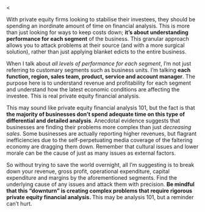 <<p>With private equity firms looking to stabilise their investees, they should be spending an inordinate amount of time on financial analysis. This is more than just looking for ways to keep costs down; <strong>it&#8217;s about understanding performance for each segment</strong> of the business. This granular approach allows you to attack problems at their source (and with a more surgical solution), rather than just applying blanket edicts to the entire business.</p><p>When I talk about <em>all levels of performance for each segment</em>, I&#8217;m not just referring to customary segments such as business units. I&#8217;m talking <strong>each function, region, sales team, product, service and account manager</strong>. The purpose here is to understand revenue and profitability for each segment and understand how the latest economic conditions are affecting the investee. This is real private equity financial analysis.</p><p>This may sound like private equity financial analysis 101, but the fact is that<strong> the majority of businesses don&#8217;t spend adequate time on this type of differential and detailed analysis</strong>. Anecdotal evidence suggests that businesses are finding their problems more complex than just <em>decreasing </em><em>sales</em>. Some businesses are actually reporting higher revenues, but flagrant inefficiencies due to the self-perpetuating media coverage of the faltering economy are dragging them down. Remember that cultural issues and lower morale can be the cause of just as many issues as external factors.</p><p>So without trying to save the world overnight, all I&#8217;m suggesting is to break down your revenue, gross profit, operational expenditure, capital expenditure and margins by the aforementioned segments. Find the underlying cause of any issues and attack them with precision. <strong>Be mindful that this &#8220;downturn&#8221; is creating complex problems that require rigorous private equity financial analysis. </strong>This may be analysis 101, but a reminder can&#8217;t hurt.</p>
